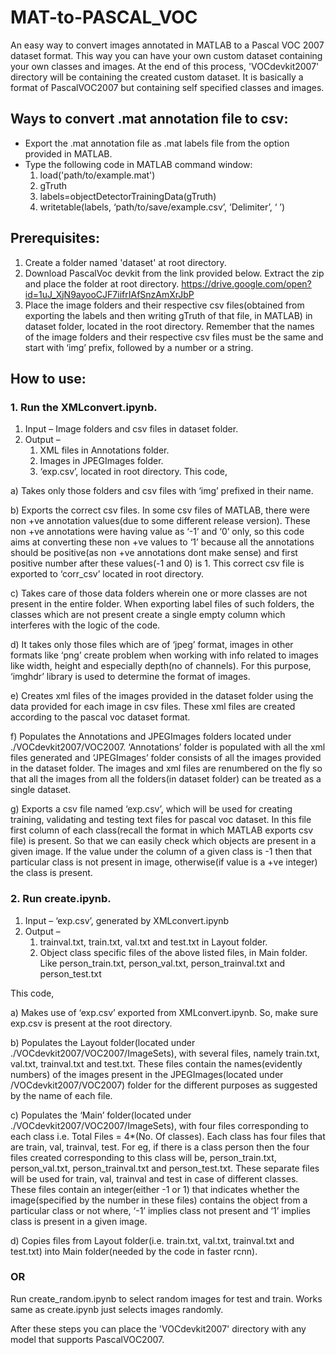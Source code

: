 # MAT-to-PASCAL_VOC
An easy way to convert images annotated in MATLAB to a Pascal VOC 2007 dataset format. This way you can have your own custom dataset containing your own classes and images. At the end of this process, 'VOCdevkit2007' directory will be containing the created custom dataset. It is basically a format of PascalVOC2007 but containing self specified classes and images.

## Ways to convert .mat annotation file to csv:
- Export the .mat annotation file as .mat labels file from the option provided in MATLAB.
- Type the following code in MATLAB command window:
  1. load('path/to/example.mat')
  2. gTruth
  3. labels=objectDetectorTrainingData(gTruth)
  4. writetable(labels, ‘path/to/save/example.csv’, ‘Delimiter’, ‘ ’)

## Prerequisites:
1. Create a folder named 'dataset' at root directory.
2. Download PascalVoc devkit from the link provided below. Extract the zip and place the folder at root directory.
   https://drive.google.com/open?id=1uJ_XjN9ayooCJF7iifrIAfSnzAmXrJbP
3. Place the image folders and their respective csv files(obtained from exporting the labels and then writing gTruth of that file, in MATLAB) in dataset folder, located in the root directory. Remember that the names of the image folders and their respective csv files must be the same and start with ‘img’ prefix, followed by a number or a string.

## How to use:
### 1. Run the XMLconvert.ipynb.

1. Input – Image folders and csv files in dataset folder.
2. Output – 
	1. XML files in Annotations folder.  
	2. Images in JPEGImages folder.
	3. ‘exp.csv’, located in root directory.
This code,
	
  a) Takes only those folders and csv files with ‘img’ prefixed in their name.
	
  b) Exports the correct csv files. In some csv files of MATLAB, there were non +ve annotation values(due to some different release version). These non +ve annotations were having value as ‘-1’ and ‘0’ only, so this code aims at converting these non +ve values to ‘1’ because all the annotations should be positive(as non +ve annotations dont make sense) and	first positive number after these values(-1 and 0) is 1. This correct csv file is exported to ‘corr_csv’ located in root directory.
	
  c) Takes care of those data folders wherein one or more classes are not present in the entire folder. When exporting label files of such folders, the classes which are not present create a single empty column which interferes with the logic of the code.
	
  d) It takes only those files which are of ‘jpeg’ format, images in other formats like ‘png’ create problem when working with info related to images like width, height and especially depth(no of channels). For this purpose, ‘imghdr’ library is used to determine the format of images.
		
  e) Creates xml files of the images provided in the dataset folder using the data provided for each image in csv files. These xml files are created according to the pascal voc dataset format.
	
  f) Populates the Annotations and JPEGImages folders located under ./VOCdevkit2007/VOC2007. ‘Annotations’ folder is populated with all the xml files generated and ‘JPEGImages’ folder consists of all the images provided in the dataset folder. The images and xml files are renumbered on the fly so that all the images from all the folders(in dataset folder) can be treated as a single dataset. 
	
  g) Exports a csv file named ‘exp.csv’, which will be used for creating training, validating and testing text files for pascal voc dataset. In this file first column of each class(recall the format in which MATLAB exports csv file) is present. So that we can easily check which objects are present in a given image. If the value under the column of a given class is -1 then that particular class is not present in image, otherwise(if value is a +ve integer) the class is present.

### 2. Run create.ipynb.

1. Input – ‘exp.csv’, generated by XMLconvert.ipynb
2. Output – 
	1. trainval.txt, train.txt, val.txt and test.txt in Layout folder.
	2. Object class specific files of the above listed files, in Main folder. Like person_train.txt, person_val.txt, person_trainval.txt and person_test.txt
 
This code,
	
  a) Makes use of ‘exp.csv’ exported from XMLconvert.ipynb. So, make sure exp.csv is present at the root directory.
	
  b) Populates the Layout folder(located under ./VOCdevkit2007/VOC2007/ImageSets), with several files, namely train.txt, 	val.txt, trainval.txt and test.txt. These files contain the names(evidently numbers) of the images present in the JPEGImages(located under /VOCdevkit2007/VOC2007) folder for the different purposes as suggested by the name of each file.
	
  c) Populates the ‘Main’ folder(located under ./VOCdevkit2007/VOC2007/ImageSets), with four files corresponding to each class i.e. Total Files = 4*(No. Of classes). Each class 	has four files that are train, val, trainval, test. For eg, if there is a class person then the four files created corresponding to this class will be, person_train.txt, person_val.txt, person_trainval.txt and person_test.txt. These separate files will be used for train, val, trainval and test in case of different classes. 
	These files contain an integer(either -1 or 1) that indicates whether the image(specified by the number in these files) contains the object from a particular class or not where, ‘-1’ implies class not present and ‘1’ implies class is present in a given image.
	
  d) Copies files from Layout folder(i.e. train.txt, val.txt, trainval.txt and test.txt) into Main folder(needed by the code in faster rcnn).

### OR

  Run create_random.ipynb to select random images for test and train. Works same as create.ipynb just selects images randomly.

After these steps you can place the 'VOCdevkit2007' directory with any model that supports PascalVOC2007.
